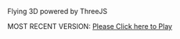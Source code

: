Flying 3D powered by ThreeJS

MOST RECENT VERSION: [Please Click here to Play](https://rawcdn.githack.com/alperenbutun/Flying-3d/07ff511/index.html)
